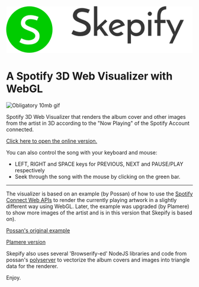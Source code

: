 ![logo](skepify%20logo.png)
=================================================
A Spotify 3D Web Visualizer with WebGL
=================================================

![Obligatory 10mb gif](kung10mb.gif)

Spotify 3D Web Visualizer that renders the album cover and other images from the artist in 3D according to the "Now Playing" of the Spotify Account connected.

[Click here to open the online version.](https://skepller.github.io/Skepify/)

You can also control the song with your keyboard and mouse: 
- LEFT, RIGHT and SPACE keys for PREVIOUS, NEXT and PAUSE/PLAY respectively 
- Seek through the song with the mouse by clicking on the green bar.

---

The visualizer is based on an example (by Possan) of how to use the [Spotify Connect Web APIs](https://developer.spotify.com/web-api/web-api-connect-endpoint-reference/) to render the currently playing artwork in a slightly different way using WebGL. Later, the example was upgraded (by Plamere) to show more images of the artist and is in this version that Skepify is based on).

[Possan's original example](https://possan.github.io/webgl-spotify-connect-now-playing-screen-example)

[Plamere version](https://github.com/plamere/webgl-spotify-connect-now-playing-screen-example)

Skepify also uses several 'Browserify-ed' NodeJS libraries and code from possan's [polyserver](https://github.com/possan/polyserver) to vectorize the album covers and images into triangle data for the renderer.

Enjoy.
